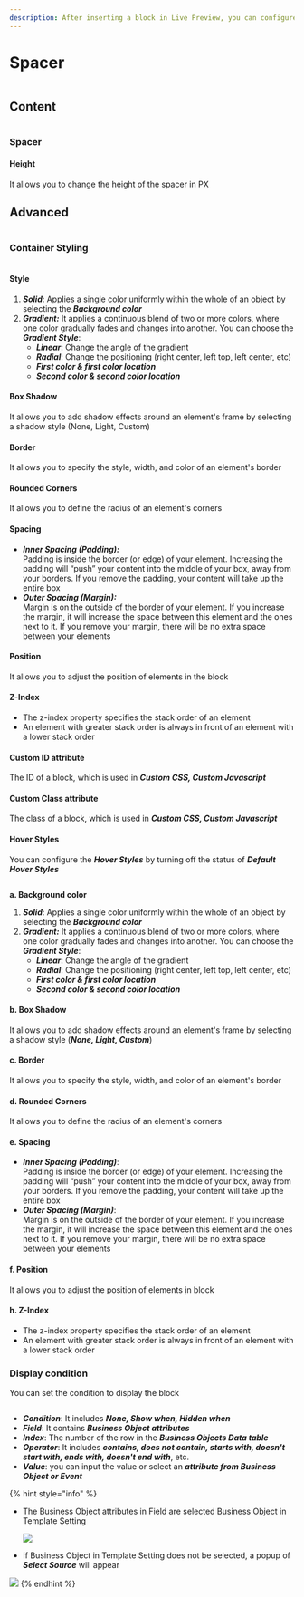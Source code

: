 ```yaml
---
description: After inserting a block in Live Preview, you can configure the settings
---
```


# Spacer

<figure><img src="https://lh7-rt.googleusercontent.com/docsz/AD_4nXdJt2LcD2xAqXsg7D7mbm-6yAfC1Q7L8D0hk3ZKzTK6IxUsZsKohhGh7qGQV-QRkvBJda0nVpmOpkbcdOoYySbRbs-93qtLIj_l3MJOz9leBDOGBC2I9UoLtYrrOz-9T1PK6q72vtVqahSNx4RiANV2luI?key=McWN_Lv9ZK-QuQzVrY3nVw" alt=""><figcaption></figcaption></figure>

## Content

<figure><img src="https://lh7-rt.googleusercontent.com/docsz/AD_4nXeA1y04jIt--nAovewjE_G-08RbKBVLz88C0oVd3KLY_lMHsj9jNEBrlSvNyZWsqzYq-iCFwlrBl1C78HcDa3SRDMD95Q8MKhGpREapM5b5OZ5UbztwqdJwWehCjVXnZuO-r87lIGZ0Eu0fczvvt8WCKU24?key=McWN_Lv9ZK-QuQzVrY3nVw" alt=""><figcaption></figcaption></figure>

### Spacer

#### Height

It allows you to change the height of the spacer in PX

## Advanced&#x20;

<figure><img src="https://lh7-rt.googleusercontent.com/docsz/AD_4nXdIlndXQCnkXXAFywZN5P3xV_Ln2pbeq898z1eDAzX0hIfz0MagLlpqS3rzHXKwup7Y91mPJ6WZtkF92ricQ7j5zIODIWuFt_xOBnSc09uPytxThSMq_eS0sDQ6WTkQZVoegx9gkUqflpTgnJoqRadzR_KQ?key=McWN_Lv9ZK-QuQzVrY3nVw" alt=""><figcaption></figcaption></figure>

### Container Styling

<figure><img src="https://lh7-rt.googleusercontent.com/docsz/AD_4nXcOT73vzXnCD6YJINynuKDhlSnoeR4SMeSm4aRayqAFp-Yq0xJVcSOKwdvzYnjLkF59JnAFaNRz3oRbqsM9Mt4diGAfJ0ZFIIp1uWEZIApKlU2jpVIVyStQWbxQDRmZvlpvOmH9OZFMb9YCdhlAy3EnHcBE?key=McWN_Lv9ZK-QuQzVrY3nVw" alt=""><figcaption></figcaption></figure>

#### **Style**

1. _**Solid**_: Applies a single color uniformly within the whole of an object by selecting the _**Background color**_
2. _**Gradient:**_ It applies a continuous blend of two or more colors, where one color gradually fades and changes into another. You can choose the _**Gradient Style**_:&#x20;
   * _**Linear**_: Change the angle of the gradient
   * _**Radial**_: Change the positioning (right center, left top, left center, etc)
   * _**First color & first color location**_
   * _**Second color & second color location**_

#### **Box Shadow**

It allows you to add shadow effects around an element's frame by selecting a shadow style (None, Light, Custom)

#### **Border**

It allows you to specify the style, width, and color of an element's border

#### **Rounded Corners**

It allows you to define the radius of an element's corners

#### **Spacing**

* _**Inner Spacing (Padding):**_ \
  Padding is inside the border (or edge) of your element. Increasing the padding will “push” your content into the middle of your box, away from your borders. If you remove the padding, your content will take up the entire box
* _**Outer Spacing (Margin):**_ \
  Margin is on the outside of the border of your element. If you increase the margin, it will increase the space between this element and the ones next to it. If you remove your margin, there will be no extra space between your elements

#### Position

It allows you to adjust the position of elements in the block

#### Z-Index

* The z-index property specifies the stack order of an element
* An element with greater stack order is always in front of an element with a lower stack order

#### Custom ID attribute

The ID of a block, which is used in _**Custom CSS, Custom Javascript**_

#### Custom Class attribute

The class of a block, which is used in _**Custom CSS, Custom Javascript**_

#### Hover Styles

You can configure the _**Hover Styles**_ by turning off the status of _**Default Hover Styles**_

<figure><img src="https://lh7-rt.googleusercontent.com/docsz/AD_4nXfo-xs0OMOsy-9ehwQ1feofJ8YuCTnKBSlPU-2JNIGSYYyBFxZTGS98k8DvIoTR3TORKJdQ_-Bq2O_pvqh8554CZ_pgi2gH78cCOW2srk8jtjaw3-52C-HFjGkRto9PgBs35yMRxEy-k6Vw7yJLs1WBIm3J?key=McWN_Lv9ZK-QuQzVrY3nVw" alt=""><figcaption></figcaption></figure>

**a. Background color**

1. _**Solid**_: Applies a single color uniformly within the whole of an object by selecting the _**Background color**_
2. _**Gradient:**_ It applies a continuous blend of two or more colors, where one color gradually fades and changes into another. You can choose the _**Gradient Style**_:&#x20;
   * _**Linear**_: Change the angle of the gradient
   * _**Radial**_: Change the positioning (right center, left top, left center, etc)
   * _**First color & first color location**_
   * _**Second color & second color location**_

#### **b. Box Shadow**

It allows you to add shadow effects around an element's frame by selecting a shadow style (_**None, Light, Custom**_)

#### **c. Border**

It allows you to specify the style, width, and color of an element's border

#### **d. Rounded Corners**

It allows you to define the radius of an element's corners

#### **e. Spacing**

* _**Inner Spacing (Padding)**_: \
  Padding is inside the border (or edge) of your element. Increasing the padding will “push” your content into the middle of your box, away from your borders. If you remove the padding, your content will take up the entire box
* _**Outer Spacing (Margin)**_: \
  Margin is on the outside of the border of your element. If you increase the margin, it will increase the space between this element and the ones next to it. If you remove your margin, there will be no extra space between your elements

#### f. Position

It allows you to adjust the position of elements ịn block

#### h. Z-Index

* The z-index property specifies the stack order of an element
* An element with greater stack order is always in front of an element with a lower stack order

### Display condition

You can set the condition to display the block

<figure><img src="https://lh7-rt.googleusercontent.com/docsz/AD_4nXdZ6BgArMqnjsXEFOTYajfREIc2GytZu6INszkuONP7PJJ-ieT_xhzcA7-AUI2aVCqvJPx74ZOOpIAm9-hmFAeiC-M8URFLyc5SxSKhBjp71Mmr9Mak080mGOjdtOQRnCiwabJ-N0aLgNgWyjSrZKv9E5YH?key=McWN_Lv9ZK-QuQzVrY3nVw" alt=""><figcaption></figcaption></figure>

* _**Condition**_: It includes _**None, Show when, Hidden when**_
* _**Field**_: It contains _**Business Object attributes**_
* _**Index**_: The number of the row in the _**Business Objects Data table**_
* _**Operator**_: It includes _**contains, does not contain, starts with, doesn't start with, ends with, doesn't end with**_, etc.
* _**Value**_: you can input the value or select an _**attribute from Business Object or Event**_

{% hint style="info" %}
-   The Business Object attributes in Field are selected Business Object in Template Setting

    ![](https://lh7-rt.googleusercontent.com/docsz/AD_4nXc62-uDD__sAp56Yh35P0hYgItXY4VGO_onq50Eqx3SgkqzIzi5yHm46sag8OqGDm1hjxFFphj5-BtPQ-5a-_ACROC7uCO4Lw-G0eu-UBqfC3VPeQ5N-4tFe6-VTfUH6RH-9vAH0kg0veRR7OvfsaxpWnI?key=McWN_Lv9ZK-QuQzVrY3nVw)
- If Business Object in Template Setting does not be selected, a popup of _**Select Source**_ will appear

![](https://lh7-rt.googleusercontent.com/docsz/AD_4nXdc51hS_4V7uapMoO2SfpMNq4rky7IuPLh3sY4w3Nr3leDThZk8dHyiXur7_OWznWgk2KuhCIkXTxylXuHRH3t6EG2R4yC3GlAX_h41MTbGwskrdWpoKwwofB60cQvl5_vC2qEQMAawa1tDAiUoVQiCAn3c?key=McWN_Lv9ZK-QuQzVrY3nVw)
{% endhint %}
